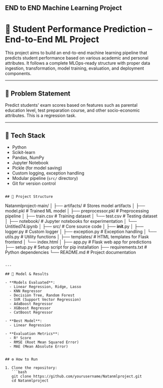 ## END to END Machine Learning Project


# 🎯 Student Performance Prediction – End-to-End ML Project

This project aims to build an end-to-end machine learning pipeline that predicts student performance based on various academic and personal attributes. It follows a complete MLOps-ready structure with proper data ingestion, transformation, model training, evaluation, and deployment components.

---

## 📌 Problem Statement

Predict students' exam scores based on features such as parental education level, test preparation course, and other socio-economic attributes. This is a regression task.

---

## 🧰 Tech Stack

- Python
- Scikit-learn
- Pandas, NumPy
- Jupyter Notebook
- Pickle (for model saving)
- Custom logging, exception handling
- Modular pipeline (`src/` directory)
- Git for version control

```

## 📁 Project Structure

```
Natanmlproject-main/
│
├── artifacts/                         # Stores model artifacts
│   ├── model.pkl                      # Trained ML model
│   ├── preprocessor.pkl               # Preprocessing pipeline
│   ├── train.csv                      # Training dataset
│   └── test.csv                       # Testing dataset
│
├── notebook/                          # Jupyter notebooks for experimentation
│   └── Untitled74.ipynb
│
├── src/                               # Core source code
│   ├── __init__.py
│   ├── logger.py                      # Custom logger
│   ├── exception.py                   # Exception handling
│   └── utils.py                       # Utility functions
│
├── templates/                         # HTML templates for Flask frontend
│   └── index.html
│
├── app.py                             # Flask web app for predictions
├── setup.py                           # Setup script for pip installation
├── requirements.txt                   # Python dependencies
└── README.md                          # Project documentation
```

---

## 🧪 Model & Results

- **Models Evaluated**:
  - Linear Regression, Ridge, Lasso
  - KNN Regressor
  - Decision Tree, Random Forest
  - SVR (Support Vector Regression)
  - AdaBoost Regressor
  - XGBoost Regressor
  - CatBoost Regressor

- **Best Model**:
  - Linear Regression

- **Evaluation Metrics**:
  - R² Score
  - RMSE (Root Mean Squared Error)
  - MAE (Mean Absolute Error)


## ⚙️ How to Run

1. Clone the repository:
   ```bash
   git clone https://github.com/yourusername/Natanmlproject.git
   cd Natanmlproject










